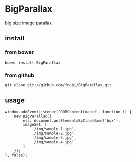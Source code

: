 BigParallax
======

big size image parallax

## install

### from bower
```
bower install BigParallax
```

### from github
```
git clone git://github.com/fnobi/BigParallax.git
```

## usage
```
window.addEventListener('DOMContentLoaded', function () {
    new BigParallax({
        els: document.getElementsByClassName('box'),
        imageSet: [
            '/img/sample-1.jpg',
            '/img/sample-2.jpg',
            '/img/sample-3.jpg',
            '/img/sample-4.jpg'
        ]
    });
}, false);

```
